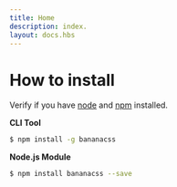```yaml
---
title: Home
description: index.
layout: docs.hbs
---
```


# How to install

Verify if you have [node](http://nodejs.org/) and [npm](https://www.npmjs.org/) installed.

**CLI Tool**

```sh
$ npm install -g bananacss
```

**Node.js Module**

```sh
$ npm install bananacss --save
```
